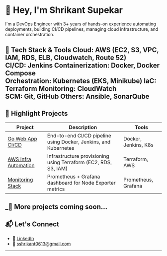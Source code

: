 # 👋 Hey, I'm Shrikant Supekar

I'm a DevOps Engineer with 3+ years of hands-on experience automating deployments, building CI/CD pipelines, managing cloud infrastructure, and container orchestration.

🔧 Tech Stack & Tools
**Cloud:** AWS (EC2, S3, VPC, IAM, RDS, ELB, Cloudwatch, Route 52)  
**CI/CD**: Jenkins
**Containerization:** Docker, Docker Compose  
**Orchestration:** Kubernetes (EKS, Minikube) 
**IaC:** Terraform 
**Monitoring:** CloudWatch  
**SCM:** Git, GitHub 
**Others:** Ansible, SonarQube
--------------------------------

## 🚀 Highlight Projects

| Project | Description | Tools |
|--------|-------------|-------|
| [Go Web App CI/CD](https://github.com/Shr33kant/go-web-app) | End-to-end CI/CD pipeline using Docker, Jenkins, and Kubernetes | Docker, Jenkins, K8s |
| [AWS Infra Automation](https://github.com/Shr33kant/aws-infra-terraform) | Infrastructure provisioning using Terraform (EC2, RDS, S3, IAM) | Terraform, AWS |
| [Monitoring Stack](https://github.com/Shr33kant/prometheus-monitoring) | Prometheus + Grafana dashboard for Node Exporter metrics | Prometheus, Grafana |

_📌 More projects coming soon...
---
## 📬 Let's Connect

- 💼 [LinkedIn](https://www.linkedin.com/in/shr33kant)
- 📧 sshrikant0613@gmail.com
------------------------------------------

